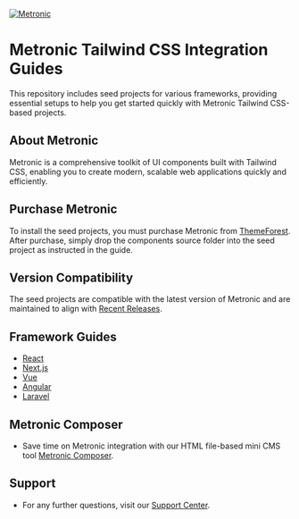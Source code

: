 <p>
	<a href="https://keenthemes.com/metronic">
		<img src="https://keenthemes.com/static/metronic/tailwind/docs/dist/assets/media/app/default-logo.svg" alt="Metronic"/>
	</a>
</p>

# Metronic Tailwind CSS Integration Guides

This repository includes seed projects for various frameworks, providing essential setups to help you get started quickly with Metronic Tailwind CSS-based projects.

## About Metronic

Metronic is a comprehensive toolkit of UI components built with Tailwind CSS, enabling you to create modern, scalable web applications quickly and efficiently.

## Purchase Metronic

To install the seed projects, you must purchase Metronic from [ThemeForest](https://1.envato.market/EA4JP). After purchase, simply drop the components source folder into the seed project as instructed in the guide.

## Version Compatibility

The seed projects are compatible with the latest version of Metronic and are maintained to align with [Recent Releases](https://keenthemes.com/metronic/tailwind/docs/changelog).

## Framework Guides

- [React](https://keenthemes.com/metronic/tailwind/docs/getting-started/integration/react)
- [Next.js](https://keenthemes.com/metronic/tailwind/docs/getting-started/integration/nextjs)
- [Vue](https://keenthemes.com/metronic/tailwind/docs/getting-started/integration/vue)
- [Angular](https://keenthemes.com/metronic/tailwind/docs/getting-started/integration/angular)
- [Laravel](https://keenthemes.com/metronic/tailwind/docs/getting-started/integration/laravel)

## Metronic Composer

- Save time on Metronic integration with our HTML file-based mini CMS tool [Metronic Composer](https://keenthemes.com/metronic/tailwind/docs/composer).

## Support

-  For any further questions, visit our [Support Center](https://devs.keenthemes.com).

